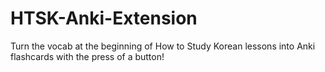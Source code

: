 # HTSK-Anki-Extension
Turn the vocab at the beginning of How to Study Korean lessons into Anki flashcards with the press of a button!
